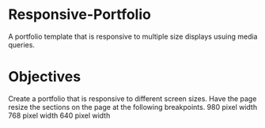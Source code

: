# Responsive-Portfolio

A portfolio template that is responsive to multiple size displays usuing media queries.

# Objectives
Create a portfolio that is responsive to different screen sizes.
Have the page resize the sections on the page at the following breakpoints.
980 pixel width
768 pixel width
640 pixel width

